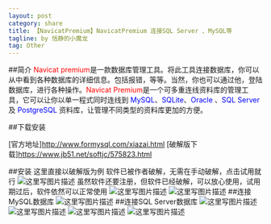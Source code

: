 ```yaml
---
layout: post
category: share
title: 【NavicatPremium】NavicatPremium 连接SQL Server 、MySQL等
tagline: by 恬静的小魔龙
tag: Other
---
```


##简介
<font color="red">Navicat premium</font>是一款数据库管理工具。将此工具连接数据库，你可以从中看到各种数据库的详细信息。包括报错，等等。当然，你也可以通过他，登陆数据库，进行各种操作。<font color="red">Navicat Premium</font>是一个可多重连线资料库的管理工具，它可以让你以单一程式同时连线到 <font color="blue">MySQL</font>、<font color="blue">SQLite</font>、<font color="blue">Oracle </font>、<font color="blue">SQL Server</font>及 <font color="blue">PostgreSQL</font> 资料库，让管理不同类型的资料库更加的方便。

##下载安装

[官方地址]http://www.formysql.com/xiazai.html
[破解版下载]https://www.jb51.net/softjc/575823.html


##安装
这里直接以破解版为例
软件已被作者破解，无需在手动破解，点击试用就行
![这里写图片描述](https://img-blog.csdn.net/20180620143204618?watermark/2/text/aHR0cHM6Ly9ibG9nLmNzZG4ubmV0L3E3NjQ0MjQ1Njc=/font/5a6L5L2T/fontsize/400/fill/I0JBQkFCMA==/dissolve/70)
虽然软件还要注册，但软件已经破解，可以放心使用，试用期过后，软件依然可以正常使用
![这里写图片描述](https://img-blog.csdn.net/20180620143240889?watermark/2/text/aHR0cHM6Ly9ibG9nLmNzZG4ubmV0L3E3NjQ0MjQ1Njc=/font/5a6L5L2T/fontsize/400/fill/I0JBQkFCMA==/dissolve/70)
![这里写图片描述](https://img-blog.csdn.net/20180620143339301?watermark/2/text/aHR0cHM6Ly9ibG9nLmNzZG4ubmV0L3E3NjQ0MjQ1Njc=/font/5a6L5L2T/fontsize/400/fill/I0JBQkFCMA==/dissolve/70)
##连接MySQL数据库
![这里写图片描述](https://img-blog.csdn.net/20180620143705418?watermark/2/text/aHR0cHM6Ly9ibG9nLmNzZG4ubmV0L3E3NjQ0MjQ1Njc=/font/5a6L5L2T/fontsize/400/fill/I0JBQkFCMA==/dissolve/70)
##连接SQL Server数据库
![这里写图片描述](https://img-blog.csdn.net/2018062015380799?watermark/2/text/aHR0cHM6Ly9ibG9nLmNzZG4ubmV0L3E3NjQ0MjQ1Njc=/font/5a6L5L2T/fontsize/400/fill/I0JBQkFCMA==/dissolve/70)
![这里写图片描述](https://img-blog.csdn.net/20180620153815796?watermark/2/text/aHR0cHM6Ly9ibG9nLmNzZG4ubmV0L3E3NjQ0MjQ1Njc=/font/5a6L5L2T/fontsize/400/fill/I0JBQkFCMA==/dissolve/70)
![这里写图片描述](https://img-blog.csdn.net/20180620154231279?watermark/2/text/aHR0cHM6Ly9ibG9nLmNzZG4ubmV0L3E3NjQ0MjQ1Njc=/font/5a6L5L2T/fontsize/400/fill/I0JBQkFCMA==/dissolve/70)
![这里写图片描述](https://img-blog.csdn.net/20180620160026229?watermark/2/text/aHR0cHM6Ly9ibG9nLmNzZG4ubmV0L3E3NjQ0MjQ1Njc=/font/5a6L5L2T/fontsize/400/fill/I0JBQkFCMA==/dissolve/70)
